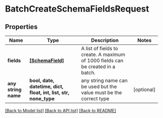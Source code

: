 # BatchCreateSchemaFieldsRequest


## Properties
Name | Type | Description | Notes
------------ | ------------- | ------------- | -------------
**fields** | [**[SchemaField]**](SchemaField.md) | A list of fields to create.  A maximum of 1000 fields can be created in a batch. | 
**any string name** | **bool, date, datetime, dict, float, int, list, str, none_type** | any string name can be used but the value must be the correct type | [optional]

[[Back to Model list]](../README.md#documentation-for-models) [[Back to API list]](../README.md#documentation-for-api-endpoints) [[Back to README]](../README.md)


